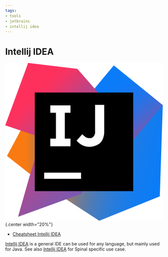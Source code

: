 ```yaml
---
tags:
- tools
- jetbrains
- intellij idea
---
```

#  Intellij IDEA

![](img/intellij_idea.svg){.center width="20%"}

- [Cheatsheet Intellij IDEA]({{base_repo_file}}/docs/tools/jetbrains/docs/IntelliJIDEA_ReferenceCard.pdf)

[Intellij IDEA](https://www.jetbrains.com/idea/) is a general IDE can be used for any language, but mainly used for Java. See also [Intellij IDEA](../../coding/spinal/tools/intellij_idea.md) for Spinal specific use case.
